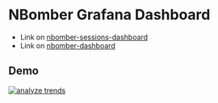 # NBomber Grafana Dashboard

- Link on [nbomber-sessions-dashboard](https://github.com/PragmaticFlow/NBomber.Grafana/blob/main/nbomber_sessions_board.json)
- Link on [nbomber-dashboard](https://github.com/PragmaticFlow/NBomber.Grafana/blob/main/nbomber_board.json)

## Demo
[![analyze trends](https://img.youtube.com/vi/US_zgCYP0lE/0.jpg)](https://youtu.be/US_zgCYP0lE)
